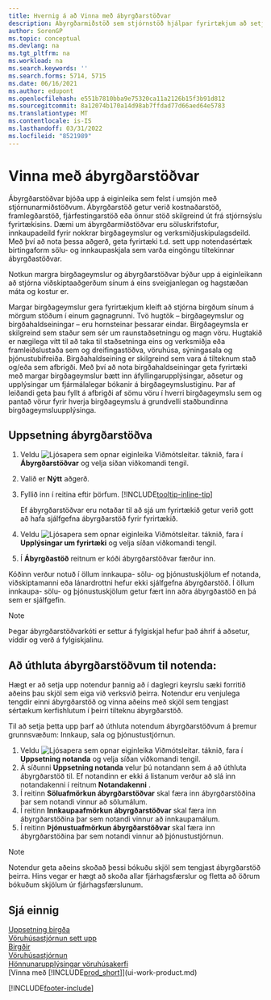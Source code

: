 ```yaml
---
title: Hvernig á að Vinna með ábyrgðarstöðvar
description: Ábyrgðarmiðstöð sem stjórnstöð hjálpar fyrirtækjum að setja upp notendamiðuð yfirlit yfir sölu- og innkaupaskjöl sem tengjast eingöngu hverri stöð.
author: SorenGP
ms.topic: conceptual
ms.devlang: na
ms.tgt_pltfrm: na
ms.workload: na
ms.search.keywords: ''
ms.search.forms: 5714, 5715
ms.date: 06/16/2021
ms.author: edupont
ms.openlocfilehash: e551b7810bba9e75320ca11a2126b15f3b91d812
ms.sourcegitcommit: 8a12074b170a14d98ab7ffdad77d66aed64e5783
ms.translationtype: MT
ms.contentlocale: is-IS
ms.lasthandoff: 03/31/2022
ms.locfileid: "8521989"
---
```

# <a name="work-with-responsibility-centers"></a>Vinna með ábyrgðarstöðvar

Ábyrgðarstöðvar bjóða upp á eiginleika sem felst í umsjón með stjórnunarmiðstöðvum. Ábyrgðarstöð getur verið kostnaðarstöð, framlegðarstöð, fjárfestingarstöð eða önnur stöð skilgreind út frá stjórnsýslu fyrirtækisins. Dæmi um ábyrgðarmiðstöðvar eru söluskrifstofur, innkaupadeild fyrir nokkrar birgðageymslur og verksmiðjuskipulagsdeild. Með því að nota þessa aðgerð, geta fyrirtæki t.d. sett upp notendasértæk birtingaform sölu- og innkaupaskjala sem varða eingöngu tiltekinnar ábyrgðastöðvar.  

Notkun margra birgðageymslur og ábyrgðarstöðvar býður upp á eiginleikann að stjórna viðskiptaaðgerðum sínum á eins sveigjanlegan og hagstæðan máta og kostur er.

Margar birgðageymslur gera fyrirtækjum kleift að stjórna birgðum sínum á mörgum stöðum í einum gagnagrunni. Tvö hugtök – birgðageymslur og birgðahaldseiningar – eru hornsteinar þessarar eindar. Birgðageymsla er skilgreind sem staður sem sér um raunstaðsetningu og magn vöru. Hugtakið er nægilega vítt til að taka til staðsetninga eins og verksmiðja eða framleiðslustaða sem og dreifingastöðva, vöruhúsa, sýningasala og þjónustubifreiða. Birgðahaldseining er skilgreind sem vara á tilteknum stað og/eða sem afbrigði. Með því að nota birgðahaldseiningar geta fyrirtæki með margar birgðageymslur bætt inn áfyllingarupplýsingar, aðsetur og upplýsingar um fjármálalegar bókanir á birgðageymslustiginu. Þar af leiðandi geta þau fyllt á afbrigði af sömu vöru í hverri birgðageymslu sem og pantað vörur fyrir hverja birgðageymslu á grundvelli staðbundinna birgðageymsluupplýsinga.  

## <a name="to-set-up-a-responsibility-center"></a>Uppsetning ábyrgðarstöðva

1. Veldu ![Ljósapera sem opnar eiginleika Viðmótsleitar.](media/ui-search/search_small.png "Segðu mér hvað þú vilt gera") táknið, fara í **Ábyrgðarstöðvar** og velja síðan viðkomandi tengil.  
2. Valið er **Nýtt** aðgerð.  
3. Fyllið inn í reitina eftir þörfum. [!INCLUDE[tooltip-inline-tip](includes/tooltip-inline-tip_md.md)]  

    Ef ábyrgðarstöðvar eru notaðar til að sjá um fyrirtækið getur verið gott að hafa sjálfgefna ábyrgðarstöð fyrir fyrirtækið.
4. Veldu ![Ljósapera sem opnar eiginleika Viðmótsleitar.](media/ui-search/search_small.png "Segðu mér hvað þú vilt gera") táknið, fara í **Upplýsingar um fyrirtæki** og velja síðan viðkomandi tengil.
5. Í **Ábyrgðastöð** reitnum er kóði ábyrgðarstöðvar færður inn.

Kóðinn verður notuð í öllum innkaupa- sölu- og þjónustuskjölum ef notanda, viðskiptamanni eða lánardrottni hefur ekki sjálfgefna ábyrgðarstöð. Í öllum innkaupa- sölu- og þjónustuskjölum getur fært inn aðra ábyrgðastöð en þá sem er sjálfgefin.

> [!NOTE]  
> Þegar ábyrgðarstöðvarkóti er settur á fylgiskjal hefur það áhrif á aðsetur, víddir og verð á fylgiskjalinu.  

## <a name="to-assign-responsibility-centers-to-users"></a>Að úthluta ábyrgðarstöðvum til notenda:

Hægt er að setja upp notendur þannig að í daglegri keyrslu sæki forritið aðeins þau skjöl sem eiga við verksvið þeirra. Notendur eru venjulega tengdir einni ábyrgðarstöð og vinna aðeins með skjöl sem tengjast sértækum kerfishlutum í þeirri tilteknu ábyrgðarstöð.  

Til að setja þetta upp þarf að úthluta notendum ábyrgðarstöðvum á þremur grunnsvæðum: Innkaup, sala og þjónustustjórnun.  

1. Veldu ![Ljósapera sem opnar eiginleika Viðmótsleitar.](media/ui-search/search_small.png "Segðu mér hvað þú vilt gera") táknið, fara í **Uppsetning notanda** og velja síðan viðkomandi tengil.  
2. Á síðunni **Uppsetning notanda** velur þú notandann sem á að úthluta ábyrgðarstöð til. Ef notandinn er ekki á listanum verður að slá inn notandakenni í reitnum **Notandakenni** .  
3. Í reitinn **Söluafmörkun ábyrgðarstöðvar** skal færa inn ábyrgðarstöðina þar sem notandi vinnur að sölumálum.  
4. Í reitinn **Innkaupaafmörkun ábyrgðarstöðvar** skal færa inn ábyrgðarstöðina þar sem notandi vinnur að innkaupamálum.  
5. Í reitinn **Þjónustuafmörkun ábyrgðarstöðvar** skal færa inn ábyrgðarstöðina þar sem notandi vinnur að þjónustustjórnun.  

> [!NOTE]  
> Notendur geta aðeins skoðað þessi bókuðu skjöl sem tengjast ábyrgðarstöð þeirra. Hins vegar er hægt að skoða allar fjárhagsfærslur og fletta að öðrum bókuðum skjölum úr fjárhagsfærslunum.

## <a name="see-also"></a>Sjá einnig

[Uppsetning birgða](inventory-setup-inventory.md)  
[Vöruhúsastjórnun sett upp](warehouse-setup-warehouse.md)  
[Birgðir](inventory-manage-inventory.md)  
[Vöruhúsastjórnun](warehouse-manage-warehouse.md)  
[Hönnunarupplýsingar vöruhúsakerfi](design-details-warehouse-management.md)  
[Vinna með [!INCLUDE[prod_short](includes/prod_short.md)]](ui-work-product.md)  


[!INCLUDE[footer-include](includes/footer-banner.md)]